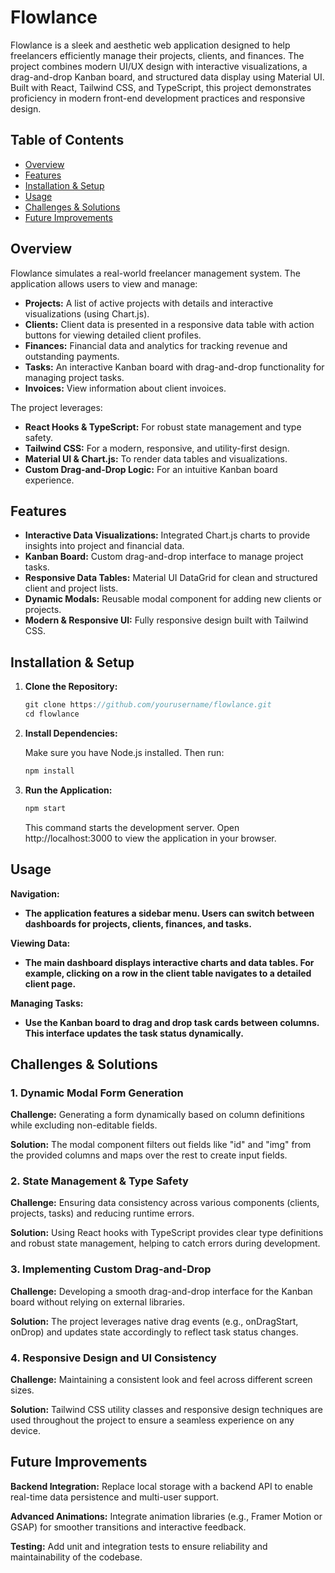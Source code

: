 # Flowlance

Flowlance is a sleek and aesthetic web application designed to help freelancers efficiently manage their projects, clients, and finances. The project combines modern UI/UX design with interactive visualizations, a drag-and-drop Kanban board, and structured data display using Material UI. Built with React, Tailwind CSS, and TypeScript, this project demonstrates proficiency in modern front-end development practices and responsive design.

## Table of Contents

- [Overview](#overview)
- [Features](#features)
- [Installation & Setup](#installation--setup)
- [Usage](#usage)
- [Challenges & Solutions](#challenges--solutions)
- [Future Improvements](#future-improvements)

## Overview

Flowlance simulates a real-world freelancer management system. The application allows users to view and manage:

- **Projects:** A list of active projects with details and interactive visualizations (using Chart.js).
- **Clients:** Client data is presented in a responsive data table with action buttons for viewing detailed client profiles.
- **Finances:** Financial data and analytics for tracking revenue and outstanding payments.
- **Tasks:** An interactive Kanban board with drag-and-drop functionality for managing project tasks.
- **Invoices:** View information about client invoices.

The project leverages:

- **React Hooks & TypeScript:** For robust state management and type safety.
- **Tailwind CSS:** For a modern, responsive, and utility-first design.
- **Material UI & Chart.js:** To render data tables and visualizations.
- **Custom Drag-and-Drop Logic:** For an intuitive Kanban board experience.

## Features

- **Interactive Data Visualizations:** Integrated Chart.js charts to provide insights into project and financial data.
- **Kanban Board:** Custom drag-and-drop interface to manage project tasks.
- **Responsive Data Tables:** Material UI DataGrid for clean and structured client and project lists.
- **Dynamic Modals:** Reusable modal component for adding new clients or projects.
- **Modern & Responsive UI:** Fully responsive design built with Tailwind CSS.

## Installation & Setup

1. **Clone the Repository:**

   ```jsx
   git clone https://github.com/yourusername/flowlance.git
   cd flowlance

   ```

2. **Install Dependencies:**

   Make sure you have Node.js installed. Then run:

   ```jsx
   npm install
   ```

3. **Run the Application:**

   ```jsx
   npm start
   ```

   This command starts the development server. Open http://localhost:3000 to view the application in your browser.

## Usage

**Navigation:**

- **The application features a sidebar menu. Users can switch between dashboards for projects, clients, finances, and tasks.**

**Viewing Data:**

- **The main dashboard displays interactive charts and data tables. For example, clicking on a row in the client table navigates to a detailed client page.**

**Managing Tasks:**

- **Use the Kanban board to drag and drop task cards between columns. This interface updates the task status dynamically.**

## Challenges & Solutions

### 1. Dynamic Modal Form Generation

**Challenge:**
Generating a form dynamically based on column definitions while excluding non-editable fields.

**Solution:**
The modal component filters out fields like "id" and "img" from the provided columns and maps over the rest to create input fields.

### 2. State Management & Type Safety

**Challenge:**
Ensuring data consistency across various components (clients, projects, tasks) and reducing runtime errors.

**Solution:**
Using React hooks with TypeScript provides clear type definitions and robust state management, helping to catch errors during development.

### 3. Implementing Custom Drag-and-Drop

**Challenge:**
Developing a smooth drag-and-drop interface for the Kanban board without relying on external libraries.

**Solution:**
The project leverages native drag events (e.g., onDragStart, onDrop) and updates state accordingly to reflect task status changes.

### 4. Responsive Design and UI Consistency

**Challenge:**
Maintaining a consistent look and feel across different screen sizes.

**Solution:**
Tailwind CSS utility classes and responsive design techniques are used throughout the project to ensure a seamless experience on any device.

## Future Improvements

**Backend Integration:**
Replace local storage with a backend API to enable real-time data persistence and multi-user support.

**Advanced Animations:**
Integrate animation libraries (e.g., Framer Motion or GSAP) for smoother transitions and interactive feedback.

**Testing:**
Add unit and integration tests to ensure reliability and maintainability of the codebase.
